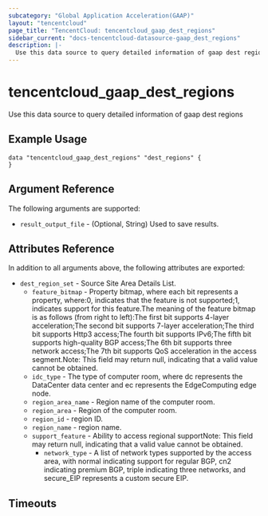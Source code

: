 ```yaml
---
subcategory: "Global Application Acceleration(GAAP)"
layout: "tencentcloud"
page_title: "TencentCloud: tencentcloud_gaap_dest_regions"
sidebar_current: "docs-tencentcloud-datasource-gaap_dest_regions"
description: |-
  Use this data source to query detailed information of gaap dest regions
---
```


# tencentcloud_gaap_dest_regions

Use this data source to query detailed information of gaap dest regions

## Example Usage

```hcl
data "tencentcloud_gaap_dest_regions" "dest_regions" {
}
```

## Argument Reference

The following arguments are supported:

* `result_output_file` - (Optional, String) Used to save results.

## Attributes Reference

In addition to all arguments above, the following attributes are exported:

* `dest_region_set` - Source Site Area Details List.
  * `feature_bitmap` - Property bitmap, where each bit represents a property, where:0, indicates that the feature is not supported;1, indicates support for this feature.The meaning of the feature bitmap is as follows (from right to left):The first bit supports 4-layer acceleration;The second bit supports 7-layer acceleration;The third bit supports Http3 access;The fourth bit supports IPv6;The fifth bit supports high-quality BGP access;The 6th bit supports three network access;The 7th bit supports QoS acceleration in the access segment.Note: This field may return null, indicating that a valid value cannot be obtained.
  * `idc_type` - The type of computer room, where dc represents the DataCenter data center and ec represents the EdgeComputing edge node.
  * `region_area_name` - Region name of the computer room.
  * `region_area` - Region of the computer room.
  * `region_id` - region ID.
  * `region_name` - region name.
  * `support_feature` - Ability to access regional supportNote: This field may return null, indicating that a valid value cannot be obtained.
    * `network_type` - A list of network types supported by the access area, with normal indicating support for regular BGP, cn2 indicating premium BGP, triple indicating three networks, and secure_EIP represents a custom secure EIP.


## Timeouts

<no value>


